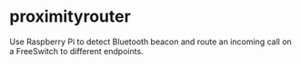 # proximityrouter
Use Raspberry Pi to detect Bluetooth beacon and route an incoming call on a FreeSwitch to different endpoints. 
